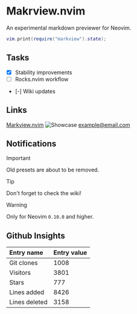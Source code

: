 # Makrview.nvim

An experimental markdown previewer for Neovim.

```lua
vim.print(require("markview").state);
```

## Tasks

- [X] Stability improvements
- [ ] Rocks.nvim workflow
- [-] Wiki updates

## Links

[Markview.nvim](https://www.github.com/markview.nvim)
![Showcase](../img/showcase.jpg)
<example@email.com>

## Notifications

>[!Important]
> Old presets are about to be removed.

>[!Tip]
> Don't forget to check the wiki!

>[!Warning]
> Only for Neovim `0.10.0` and higher.

## Github Insights

| Entry name              | Entry value            |
|:------------------------|:-----------------------|
| Git clones              | 1008                   |
| Visitors                | 3801                   |
| Stars                   | 777                    |
| Lines added             | 8426                   |
| Lines deleted           | 3158                   |


<!--
    vim:nospell
-->
